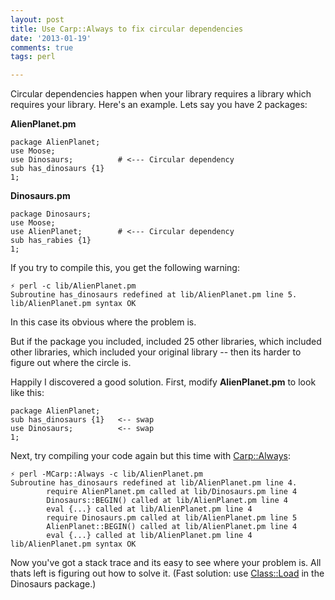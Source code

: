 ```yaml
---
layout: post
title: Use Carp::Always to fix circular dependencies
date: '2013-01-19'
comments: true
tags: perl

---
```


Circular dependencies happen when your library requires a library which
requires your library.  Here's an example.  Lets say you have 2 packages:  

**AlienPlanet.pm**

    package AlienPlanet;
    use Moose;
    use Dinosaurs;          # <--- Circular dependency
    sub has_dinosaurs {1}
    1;

**Dinosaurs.pm**

    package Dinosaurs;
    use Moose;
    use AlienPlanet;        # <--- Circular dependency
    sub has_rabies {1}
    1;

If you try to compile this, you get the following warning:

    ⚡ perl -c lib/AlienPlanet.pm 
    Subroutine has_dinosaurs redefined at lib/AlienPlanet.pm line 5.
    lib/AlienPlanet.pm syntax OK

In this case its obvious where the problem is.  

But if the package you included, included 25 other libraries, which included
other libraries, which included your original library -- then its harder to
figure out where the circle is.

Happily I discovered a good solution. First, modify **AlienPlanet.pm** to look
like this:

    package AlienPlanet;
    sub has_dinosaurs {1}   <-- swap
    use Dinosaurs;          <-- swap
    1;

Next, try compiling your code again but this time with
[Carp::Always](http://perladvent.org/2011/2011-12-04.html):

    ⚡ perl -MCarp::Always -c lib/AlienPlanet.pm                                                                                                            
    Subroutine has_dinosaurs redefined at lib/AlienPlanet.pm line 4.
            require AlienPlanet.pm called at lib/Dinosaurs.pm line 4
            Dinosaurs::BEGIN() called at lib/AlienPlanet.pm line 4
            eval {...} called at lib/AlienPlanet.pm line 4
            require Dinosaurs.pm called at lib/AlienPlanet.pm line 5
            AlienPlanet::BEGIN() called at lib/AlienPlanet.pm line 4
            eval {...} called at lib/AlienPlanet.pm line 4
    lib/AlienPlanet.pm syntax OK

Now you've got a stack trace and its easy to see where your problem is.  All
thats left is figuring out how to solve it. (Fast solution: use
[Class::Load](https://metacpan.org/module/Class::Load) in the Dinosaurs
package.)
